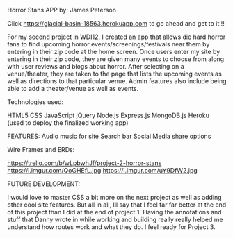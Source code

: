 Horror Stans APP
by: James Peterson

Click https://glacial-basin-18563.herokuapp.com to go ahead and get to it!!!

For my second project in WDI12, I created an app that allows die hard horror fans to find upcoming horror events/screenings/festivals near them by entering in their zip code at the home screen. Once users enter my site by entering in their zip code, they are given many events to choose from along with user reviews and blogs about horror. After selecting on a venue/theater, they are taken to the page that lists the upcoming events as well as directions to that particular venue. Admin features also include being able to add a theater/venue as well as events.


Technologies used:

HTML5
CSS
JavaScript
jQuery
Node.js
Express.js
MongoDB.js
Heroku (used to deploy the finalized working app)


FEATURES:
Audio music for site
Search bar
Social Media share options

Wire Frames and ERDs:

https://trello.com/b/wLpbwhJf/project-2-horror-stans
https://i.imgur.com/QoGHEfL.jpg
https://i.imgur.com/uY9DfW2.jpg

FUTURE DEVELOPMENT:

I would love to master CSS a bit more on the next project as well as adding other cool site features. But all in all, Ill say that I feel far far better at the end of this project than I did at the end of project 1. Having the annotations and stuff that Danny wrote in while working and building really really helped me understand how routes work and what they do. I feel ready for Project 3. 

